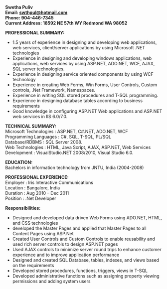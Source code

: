 **Swetha Puliv**  
**Email: swthpul@hotmail.com**  
**Phone: 904-446-7345**  
**Current Address: 18592 NE 57th WY Redmond WA 98052**

**PROFESSIONAL SUMMARY:**  
- 1.5 years of experience in designing and developing web applications, web services, client/server applications by using Microsoft .NET technologies 
- Experience in designing and developing windows applications, web applications, web services by using ASP.NET, ADO.NET, WCF, AJAX, SQL server technologies. 
- Experience in designing service oriented components by using WCF technology 
- Experience in creating Web Forms, Win Forms, User Controls, Custom controls, .Net Framework, Namespaces. 
- Experience in writing SQL stored procedures and T-SQL programming. 
- Experience in designing database tables according to business requirements 
- Good knowledge in configuring ASP.NET Web applications and ASP.NET web services in IIS 6.0/7.0.

**TECHNICAL SUMMARY:**  
Microsoft Technologies       : ASP.NET, C#.NET, ADO.NET, WCF    
Programming Languages    : C#, SQL, T-SQL, PL/SQL   
Database/RDBMS                  :  SQL Server 2008.   
Web Technologies      	    : HTML, Java Script, AJAX, ASP.NET, Web Services        
Development                        : VisualStudio.NET 2008/2010, Visual Studio 6.0.   

**EDUCATION:**  
Bachelors in information technology from JNTU, India (2004-2008)

**PROFESSIONAL EXPERIENCE:**   
Employer   : Iris Interactive Communications  
Location     : Bangalore, India  
Duration    : Aug 2010 – Dec 2011  
Position     : .Net Developer  

**Responsibilities:**
- Designed and developed data driven Web Forms using ADO.NET, HTML, and CSS technologies
- developed the Master Pages and applied that Master Pages to all Content Pages using ASP.Net
- Created User Controls and Custom Controls to enable reusability and used rich server controls to design ASP.NET pages
- Used AJAX controls to minimize server round trips to enhance customer experience and to improve application performance
- Designed and created SQL Database, tables, indexes, and views based on the requirements
- Developed stored procedures, functions, triggers, views in T-SQL
- Developed administrative functions such as assigning property viewing permissions and adding system users
